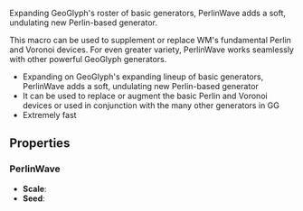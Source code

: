 Expanding GeoGlyph's roster of basic generators, PerlinWave adds a soft, undulating new Perlin-based generator.

This macro can be used to supplement or replace WM's fundamental Perlin and Voronoi devices. For even greater variety, PerlinWave works seamlessly with other powerful GeoGlyph generators.

- Expanding on GeoGlyph's expanding lineup of basic generators, PerlinWave adds a soft, undulating new Perlin-based generator
- It can be used to replace or augment the basic Perlin and Voronoi devices or used in conjunction with the many other generators in GG
- Extremely fast

## Properties

### PerlinWave 

- **Scale**: 
- **Seed**: 



